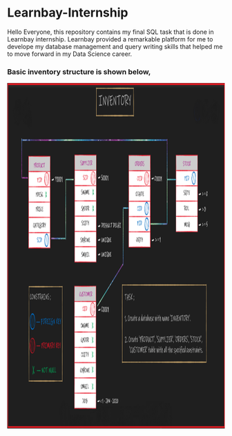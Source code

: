 # Learnbay-Internship

Hello Everyone, this repository contains my final SQL task that is done in Learnbay internship. Learnbay provided a remarkable platform for me to develope my database management and query writing skills that helped me to move forward in my Data Science career.

### Basic inventory structure is shown below,
<img src='https://github.com/Sureshkrishh/Inventory-structure/blob/main/Task-1/Question-1.png' width='800' height = '800'>
